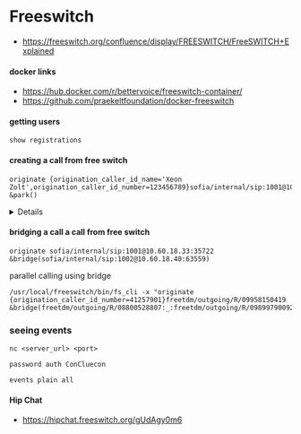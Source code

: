 # Freeswitch
- https://freeswitch.org/confluence/display/FREESWITCH/FreeSWITCH+Explained
 
#### docker links
- https://hub.docker.com/r/bettervoice/freeswitch-container/
- https://github.com/praekeltfoundation/docker-freeswitch

#### getting users
```
show registrations
```

#### creating a call from free switch
```
originate {origination_caller_id_name='Xeon Zolt',origination_caller_id_number=123456789}sofia/internal/sip:1001@10.60.18.33:35722 &park()
```
<details>
originate --> command

{ } --> to set caller info 

 |___ origination_caller_id_name --> set caller name
 
 |___ origination_caller_id_number --> set caller id number
 
 sofia/internal --> channel
 sip:1001@10.60.18.33:35722 --> address
</details>

#### bridging a call a call from free switch
```
originate sofia/internal/sip:1001@10.60.18.33:35722 &bridge(sofia/internal/sip:1002@10.60.18.40:63559)
```


parallel calling using bridge 
```
/usr/local/freeswitch/bin/fs_cli -x "originate {origination_caller_id_number=41257901}freetdm/outgoing/R/09958150419 &bridge(freetdm/outgoing/R/08800528807:_:freetdm/outgoing/R/09899790092)"
```
### seeing events
```
nc <server_url> <port>

password auth ConCluecon

events plain all
```
#### Hip Chat
- https://hipchat.freeswitch.org/gUdAgy0m6
